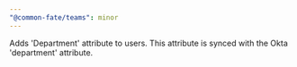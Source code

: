```yaml
---
"@common-fate/teams": minor
---
```


Adds 'Department' attribute to users. This attribute is synced with the Okta 'department' attribute.

